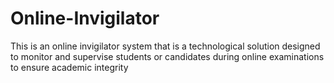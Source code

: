 # Online-Invigilator
This is an online invigilator system that is a technological solution designed to monitor and supervise students or candidates during online examinations to ensure academic integrity
